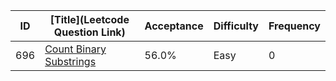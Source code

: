 |ID|[Title](Leetcode Question Link)|Acceptance|Difficulty|Frequency|
|----|-----|----|---|---|
|696|[Count Binary Substrings]( https://leetcode.com/problems/count-binary-substrings)|56.0%|Easy|0|
